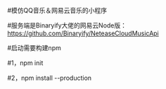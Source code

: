 #模仿QQ音乐＆网易云音乐的小程序

#服务端是Binaryify大佬的网易云Node版：https://github.com/Binaryify/NeteaseCloudMusicApi

#启动需要构建npm

#1，npm init

#2，npm install --production